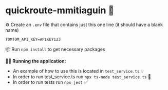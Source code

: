 # quickroute-mmitiaguin 🚗

⚙️ Create an `.env`  file that contains just this one line (it should have a blank name)
```
TOMTOM_API_KEY=APIKEY123
```
📦 Run `npm install` to get necessary packages

🏃‍♂️ **Running the application:**
- An example of how to use this is located in `test_service.ts` 💡
- In order to run test_service.ts run `npx ts-node test_service.ts` 🚀
- In order to run tests run `npx jest` ✅